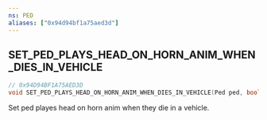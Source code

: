 ```yaml
---
ns: PED
aliases: ["0x94d94bf1a75aed3d"]
---
```

## SET_PED_PLAYS_HEAD_ON_HORN_ANIM_WHEN_DIES_IN_VEHICLE

```c
// 0x94D94BF1A75AED3D
void SET_PED_PLAYS_HEAD_ON_HORN_ANIM_WHEN_DIES_IN_VEHICLE(Ped ped, bool AlwaysUseHeadOnHornAnim);
```

Set ped playes head on horn anim when they die in a vehicle.

